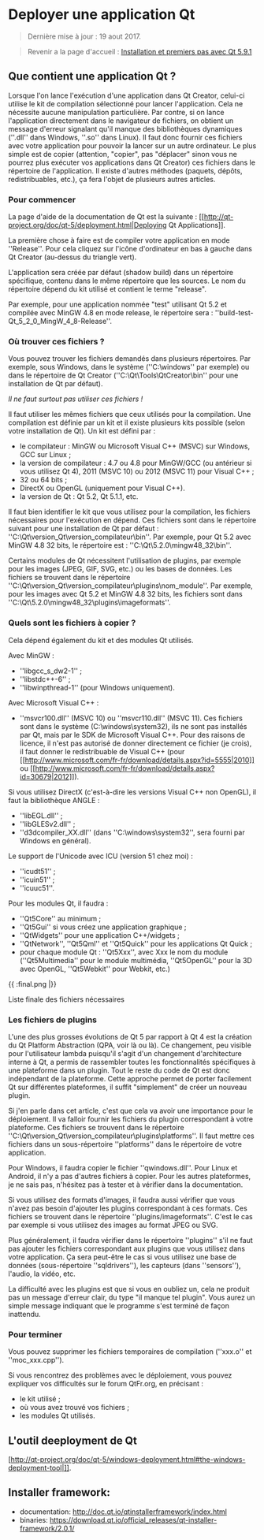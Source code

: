 # Deployer une application Qt

> Dernière mise à jour : 19 aout 2017.

> Revenir a la page d'accueil : [Installation et premiers pas avec Qt 5.9.1](index.md)

## Que contient une application Qt ?

Lorsque l'on lance l'exécution d'une application dans Qt Creator, celui-ci utilise le kit de compilation 
sélectionné pour lancer l'application. Cela ne nécessite aucune manipulation particulière. Par contre, si 
on lance l'application directement dans le navigateur de fichiers, on obtient un message d'erreur signalant 
qu'il manque des bibliothèques dynamiques (''.dll'' dans Windows, ''.so'' dans Linux). Il faut donc fournir 
ces fichiers avec votre application pour pouvoir la lancer sur un autre ordinateur. Le plus simple est de copier
(attention, "copier", pas "déplacer" sinon vous ne pourrez plus exécuter vos applications dans Qt Creator) ces 
fichiers dans le répertoire de l'application. Il existe d'autres méthodes (paquets, dépôts, redistribuables, etc.),
ça fera l'objet de plusieurs autres articles.

### Pour commencer

La page d'aide de la documentation de Qt est la suivante : 
[[http://qt-project.org/doc/qt-5/deployment.html|Deploying Qt Applications]].

La première chose à faire est de compiler votre application en mode ''Release''. Pour cela cliquez sur 
l'icône d'ordinateur en bas à gauche dans Qt Creator (au-dessus du triangle vert).

L'application sera créée par défaut (shadow build) dans un répertoire spécifique, contenu dans le même
répertoire que les sources. Le nom du répertoire dépend du kit utilisé et contient le terme "release".

Par exemple, pour une application nommée "test" utilisant Qt 5.2 et compilée avec MinGW 4.8 en mode release,
le répertoire sera : ''build-test-Qt_5_2_0_MingW_4_8-Release''.

### Où trouver ces fichiers ?

Vous pouvez trouver les fichiers demandés dans plusieurs répertoires. Par exemple, sous Windows, dans le 
système (''C:\windows'' par exemple) ou dans le répertoire de Qt Creator (''C:\Qt\Tools\QtCreator\bin'' 
pour une installation de Qt par défaut).

_Il ne faut surtout pas utiliser ces fichiers !_

Il faut utiliser les mêmes fichiers que ceux utilisés pour la compilation. Une compilation est définie par 
un kit et il existe plusieurs kits possible (selon votre installation de Qt). Un kit est défini par :

- le compilateur : MinGW ou Microsoft Visual C++ (MSVC) sur Windows, GCC sur Linux ;
- la version de compilateur : 4.7 ou 4.8 pour MinGW/GCC (ou antérieur si vous utilisez Qt 4), 2011 (MSVC 10) 
  ou 2012 (MSVC 11) pour Visual C++ ;
- 32 ou 64 bits ;
- DirectX ou OpenGL (uniquement pour Visual C++).
- la version de Qt : Qt 5.2, Qt 5.1.1, etc.

Il faut bien identifier le kit que vous utilisez pour la compilation, les fichiers nécessaires pour l'exécution
en dépend. Ces fichiers sont dans le répertoire suivant pour une installation de Qt par défaut : 
''C:\Qt\version_Qt\version_compilateur\bin''. Par exemple, pour Qt 5.2 avec MinGW 4.8 32 bits, le répertoire 
est : ''C:\Qt\5.2.0\mingw48_32\bin''.

Certains modules de Qt nécessitent l'utilisation de plugins, par exemple pour les images (JPEG, GIF, SVG, etc.) 
ou les bases de données. Les fichiers se trouvent dans le répertoire 
''C:\Qt\version_Qt\version_compilateur\plugins\nom_module''. Par exemple, pour les images avec Qt 5.2 et 
MinGW 4.8 32 bits, les fichiers sont dans ''C:\Qt\5.2.0\mingw48_32\plugins\imageformats''.

### Quels sont les fichiers à copier ?

Cela dépend également du kit et des modules Qt utilisés.

Avec MinGW :

- ''libgcc_s_dw2-1'' ;
- ''libstdc++-6'' ;
- ''libwinpthread-1'' (pour Windows uniquement).

Avec Microsoft Visual C++ :

- ''msvcr100.dll'' (MSVC 10) ou ''msvcr110.dll'' (MSVC 11). Ces fichiers sont dans le système 
  (C:\windows\system32), ils ne sont pas installés par Qt, mais par le SDK de Microsoft Visual C++. Pour 
  des raisons de licence, il n'est pas autorisé de donner directement ce fichier (je crois), il faut donner 
  le redistribuable de Visual C++ (pour [[http://www.microsoft.com/fr-fr/download/details.aspx?id=5555|2010]] 
  ou [[http://www.microsoft.com/fr-fr/download/details.aspx?id=30679|2012]]).

Si vous utilisez DirectX (c'est-à-dire les versions Visual C++ non OpenGL), il faut la bibliothèque ANGLE :

- ''libEGL.dll'' ;
- ''libGLESv2.dll'' ;
- ''d3dcompiler_XX.dll'' (dans ''C:\windows\system32'', sera fourni par Windows en général).

Le support de l'Unicode avec ICU (version 51 chez moi) :

- ''icudt51'' ;
- ''icuin51'' ;
- ''icuuc51''.

Pour les modules Qt, il faudra :

- ''Qt5Core'' au minimum ;
- ''Qt5Gui'' si vous créez une application graphique ;
- ''QtWidgets'' pour une application C++/widgets ;
- ''QtNetwork'', ''Qt5Qml'' et ''Qt5Quick'' pour les applications Qt Quick ;
- pour chaque module Qt : ''Qt5Xxx'', avec Xxx le nom du module (''Qt5Multimedia'' pour le module 
  multimédia, ''Qt5OpenGL'' pour la 3D avec OpenGL, ''Qt5Webkit'' pour Webkit, etc.)

{{ :final.png |}}

Liste finale des fichiers nécessaires

### Les fichiers de plugins

L'une des plus grosses évolutions de Qt 5 par rapport à Qt 4 est la création du Qt Platform Abstraction 
(QPA, voir là ou là). Ce changement, peu visible pour l'utilisateur lambda puisqu'il s'agit d'un changement
d'architecture interne à Qt, a permis de rassembler toutes les fonctionnalités spécifiques à une plateforme 
dans un plugin. Tout le reste du code de Qt est donc indépendant de la plateforme. Cette approche permet de
porter facilement Qt sur différentes plateformes, il suffit "simplement" de créer un nouveau plugin.

Si j'en parle dans cet article, c'est que cela va avoir une importance pour le déploiement. Il va falloir
fournir les fichiers du plugin correspondant à votre plateforme. Ces fichiers se trouvent dans le répertoire 
''C:\Qt\version_Qt\version_compilateur\plugins\platforms''. Il faut mettre ces fichiers dans un sous-répertoire 
''platforms'' dans le répertoire de votre application.

Pour Windows, il faudra copier le fichier ''qwindows.dll''. Pour Linux et Android, il n'y a pas d'autres 
fichiers à copier. Pour les autres plateformes, je ne sais pas, n'hésitez pas à tester et à vérifier dans 
la documentation.

Si vous utilisez des formats d'images, il faudra aussi vérifier que vous n'avez pas besoin d'ajouter les 
plugins correspondant à ces formats. Ces fichiers se trouvent dans le répertoire ''plugins/imageformats''. 
C'est le cas par exemple si vous utilisez des images au format JPEG ou SVG.

Plus généralement, il faudra vérifier dans le répertoire ''plugins'' s'il ne faut pas ajouter les fichiers 
correspondant aux plugins que vous utilisez dans votre application. Ça sera peut-être le cas si vous utilisez
une base de données (sous-répertoire ''sqldrivers''), les capteurs (dans ''sensors''), l'audio, la vidéo, etc.

La difficulté avec les plugins est que si vous en oubliez un, cela ne produit pas un message d'erreur clair, 
du type "il manque tel plugin". Vous aurez un simple message indiquant que le programme s'est terminé de façon 
inattendu.

### Pour terminer

Vous pouvez supprimer les fichiers temporaires de compilation (''xxx.o'' et ''moc_xxx.cpp'').

Si vous rencontrez des problèmes avec le déploiement, vous pouvez expliquer vos difficultés sur le forum 
QtFr.org, en précisant :

- le kit utilisé ;
- où vous avez trouvé vos fichiers ;
- les modules Qt utilisés.

##  L'outil deeployment de Qt

[http://qt-project.org/doc/qt-5/windows-deployment.html#the-windows-deployment-tool|]].

## Installer framework:

- documentation: http://doc.qt.io/qtinstallerframework/index.html
- binaries: https://download.qt.io/official_releases/qt-installer-framework/2.0.1/

